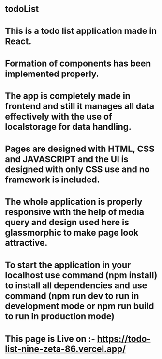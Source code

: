 # todoList
# This is a todo list application made in React.

# Formation of components has been implemented properly.
# The app is completely made in frontend and still it manages all data effectively with the use of localstorage for data handling.
# Pages are designed with HTML, CSS and JAVASCRIPT and the UI is designed with only CSS use and no framework is included.
# The whole application is properly responsive with the help of media query and design used here is glassmorphic to make page look attractive.

# To start the application in your localhost use command (npm install) to install all dependencies and use command (npm run dev to run in development mode or npm run build to run in production mode)

# This page is Live on :- https://todo-list-nine-zeta-86.vercel.app/


